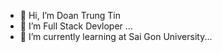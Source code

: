 - 👋 Hi, I’m Doan Trung Tin 
- 👀 I’m Full Stack Devloper ...
- 🌱 I’m currently learning at Sai Gon University...
